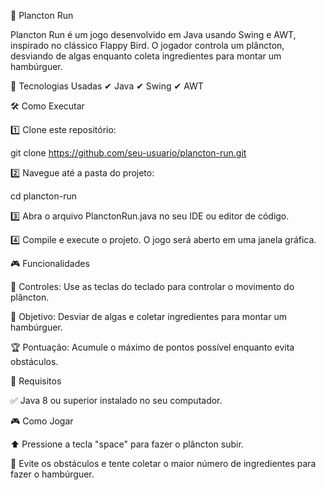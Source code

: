 🐠 Plancton Run

Plancton Run é um jogo desenvolvido em Java usando Swing e AWT, inspirado no clássico Flappy Bird. O jogador controla um plâncton, desviando de algas enquanto coleta ingredientes para montar um hambúrguer.

🚀 Tecnologias Usadas
✔ Java
✔ Swing
✔ AWT

🛠 Como Executar

1️⃣ Clone este repositório:

git clone https://github.com/seu-usuario/plancton-run.git

2️⃣ Navegue até a pasta do projeto:

cd plancton-run

3️⃣ Abra o arquivo PlanctonRun.java no seu IDE ou editor de código.

4️⃣ Compile e execute o projeto. O jogo será aberto em uma janela gráfica.

🎮 Funcionalidades

🎯 Controles: Use as teclas do teclado para controlar o movimento do plâncton.

🍔 Objetivo: Desviar de algas e coletar ingredientes para montar um hambúrguer.

🏆 Pontuação: Acumule o máximo de pontos possível enquanto evita obstáculos.

🔧 Requisitos

✅ Java 8 ou superior instalado no seu computador.

🎮 Como Jogar

⬆ Pressione a tecla "space" para fazer o plâncton subir.

🚧 Evite os obstáculos e tente coletar o maior número de ingredientes para fazer o hambúrguer.
